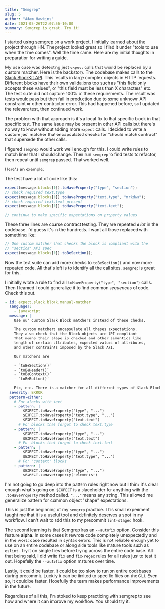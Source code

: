 ```yaml
---
title: "Semgrep"
slug: 5
author: "Adam Hawkins"
date: 2021-05-26T22:07:56-10:00
summary: Semgrep is great. Try it!
---
```


I started using [semgrep][] on a work project. I initially learned
about the project through HN. The project looked great so I filed it
under "tools to use when the time comes". Well the time came. Here are
my initial thoughts in preparation for writing a guide.

My use case was detecting jest `expect` calls that would be replaced
by a custom matcher. Here is the backstory. The codebase makes calls
to the [Slack BlockKit API][blockkit]. This results in large complex objects in
HTTP requests. Different blocks have their own validations too such as
"this field only accepts these values", or "this field must be less
than X characters" etc. The test suite did not capture 100% of these
requirements. The result was tests would pass but then fail in
production due to some unknown API constraint or other contractor
error. This had happened before, so I updated the relevant test, then
continued work.

The problem with that approach is it's a local fix to that specific
block in that specific test. The same issue may be present in other
API calls but there's no way to know without adding more `expect`
calls. I decided to write a custom jest matcher that encapsulated
checks for "should match contract" that supersede the other calls.

I figured `semgrep` would work well enough for this. I could write
rules to match lines that I should change. Then run `semgrep` to find
tests to refactor, then repeat until `semgrep` passed. That worked
well.

Here's an example:

The test have a lot of code like this:

```javascript
expect(message.blocks[0]).toHaveProperty("type", "section");
// check required text.type
expect(message.blocks[0]).toHaveProperty("text.type", "mrkdwn");
// check required text.text present
expect(message.blocks[0]).toHaveProperty("text.text");

// continue to make specific expectations on property values
```

These three lines are coarse contract testing. They are repeated
_a lot_ in the codebase. I'd guess it's in the hundreds. I want all
those replaced with something like:

```javascript
// One custom matcher that checks the block is compliant with the
// "section" API spec
expect(message.blocks[0]).toBeSection();
```

Now the test suite can add more checks to `toBeSection()` and now more
repeated code. All that's left is to identify all the call sites.
`semgrep` is great for this.

I initially wrote a rule to find all `toHaveProperty("type", "section")` calls. Then I learned I could generalize it to find common
_sequences_ of code. Check this out.

```yaml
- id: expect.slack.block.manual-matcher
  languages:
    - javascript
  message: |
    Use our custom Slack Block matchers instead of these checks.

    The custom matchers encapsulate all theses expectations.
    They also check that the Block objects are API compliant.
    That means their shape is checked and other semantics like
    length of certain attributes, expected values of attributes,
    and other contraints imposed by the Slack API.

    Our matchers are

    - `toBeSection()`
    - `toBeHeader()`
    - `toBeContext()`
    - `toBeButton()`

    Etc, etc. There is a matcher for all different types of Slack Blocks.
  severity: ERROR
  pattern-either:
    # For blocks with text
    - pattern: |
        $EXPECT.toHaveProperty("type", "...")
        $EXPECT.toHaveProperty("text.type", "...")
        $EXPECT.toHaveProperty("text.text")
      # For blocks that forgot to check text.type
    - pattern: |
        $EXPECT.toHaveProperty("type", "...")
        $EXPECT.toHaveProperty("text.text")
      # For blocks that forgot to check text.text
    - pattern: |
        $EXPECT.toHaveProperty("type", "...")
        $EXPECT.toHaveProperty("text.type", "...")
      # For "context" blocks
    - pattern: |
        $EXPECT.toHaveProperty("type", "...")
        $EXPECT.toHaveProperty("elements")
```

I'm not going to go deep into the pattern rules right now but I think
it's clear enough what's going on. `$EXPECT` is a placeholder for
anything with the `.toHaveProperty` method called. `"..."` means any
string. This allowed me generalize pattern for common object "shape"
expectations.

This is just the beginning of my `semgrep` practice. This small
experiment taught me that it is a useful tool and definitely deserves
a spot in my workflow. I can't wait to add this to my precommit
`lint-staged` hook.

The second learning is that Semgrep has an `--autofix` option.
Consider this feature **alpha**. In some cases it rewrote code
completely unexpectedly and in the worst case resulted in syntax
errors. This is not reliable enough yet to use on an entire codebase
or along side tools like mature tools such as `eslint`. Try it on
single files before trying across the entire code base. All that being
said, I did write `fix` and `fix-regex` rules for all rules just to
test it out. Hopefully the `--autofix` option matures over time.

Lastly, it could be faster. It could be too slow to run on entire
codebases during precommit. Luckily it can be limited to specific
files on the CLI. Even so, it could be faster. Hopefully the team
makes performance improvements in the future.

Regardless of all this, I'm stoked to keep practicing with semgrep to
see how and where it can improve my workflow. You should try it.

[semgrep]: https://semgrep.dev
[blockkit]: https://api.slack.com/reference/block-kit/blocks
